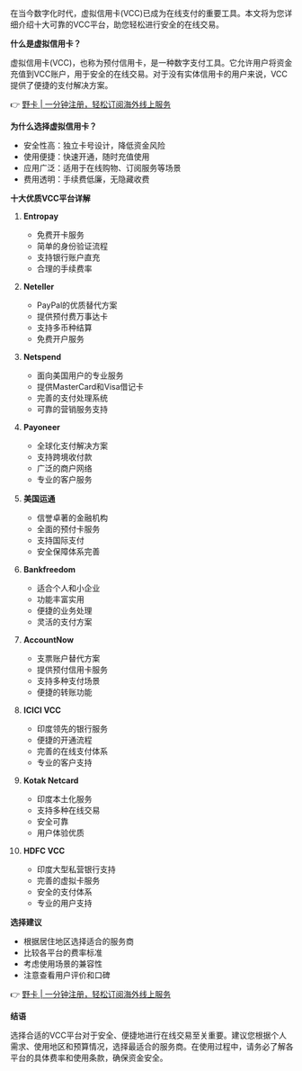 在当今数字化时代，虚拟信用卡(VCC)已成为在线支付的重要工具。本文将为您详细介绍十大可靠的VCC平台，助您轻松进行安全的在线交易。

**什么是虚拟信用卡？**

虚拟信用卡(VCC)，也称为预付信用卡，是一种数字支付工具。它允许用户将资金充值到VCC账户，用于安全的在线交易。对于没有实体信用卡的用户来说，VCC提供了便捷的支付解决方案。

👉 [野卡 | 一分钟注册，轻松订阅海外线上服务](https://bit.ly/bewildcard)

**为什么选择虚拟信用卡？**

- 安全性高：独立卡号设计，降低资金风险
- 使用便捷：快速开通，随时充值使用
- 应用广泛：适用于在线购物、订阅服务等场景
- 费用透明：手续费低廉，无隐藏收费

**十大优质VCC平台详解**

1. **Entropay**
   - 免费开卡服务
   - 简单的身份验证流程
   - 支持银行账户直充
   - 合理的手续费率

2. **Neteller**
   - PayPal的优质替代方案
   - 提供预付费万事达卡
   - 支持多币种结算
   - 免费开户服务

3. **Netspend**
   - 面向美国用户的专业服务
   - 提供MasterCard和Visa借记卡
   - 完善的支付处理系统
   - 可靠的营销服务支持

4. **Payoneer**
   - 全球化支付解决方案
   - 支持跨境收付款
   - 广泛的商户网络
   - 专业的客户服务

5. **美国运通**
   - 信誉卓著的金融机构
   - 全面的预付卡服务
   - 支持国际支付
   - 安全保障体系完善

6. **Bankfreedom**
   - 适合个人和小企业
   - 功能丰富实用
   - 便捷的业务处理
   - 灵活的支付方案

7. **AccountNow**
   - 支票账户替代方案
   - 提供预付信用卡服务
   - 支持多种支付场景
   - 便捷的转账功能

8. **ICICI VCC**
   - 印度领先的银行服务
   - 便捷的开通流程
   - 完善的在线支付体系
   - 专业的客户支持

9. **Kotak Netcard**
   - 印度本土化服务
   - 支持多种在线交易
   - 安全可靠
   - 用户体验优质

10. **HDFC VCC**
    - 印度大型私营银行支持
    - 完善的虚拟卡服务
    - 安全的支付体系
    - 专业的用户支持

**选择建议**

- 根据居住地区选择适合的服务商
- 比较各平台的费率标准
- 考虑使用场景的兼容性
- 注意查看用户评价和口碑

👉 [野卡 | 一分钟注册，轻松订阅海外线上服务](https://bit.ly/bewildcard)

**结语**

选择合适的VCC平台对于安全、便捷地进行在线交易至关重要。建议您根据个人需求、使用地区和预算情况，选择最适合的服务商。在使用过程中，请务必了解各平台的具体费率和使用条款，确保资金安全。